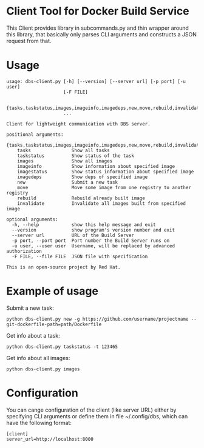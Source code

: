 Client Tool for Docker Build Service
====================================

This Client provides library in subcommands.py and thin wrapper around this library, that basically only parses CLI arguments and constructs a JSON request from that.


Usage
=====

    usage: dbs-client.py [-h] [--version] [--server url] [-p port] [-u user]
                         [-F FILE]

                         {tasks,taskstatus,images,imageinfo,imagedeps,new,move,rebuild,invalidate}
                         ...

    Client for lightweight communication with DBS server.

    positional arguments:
      {tasks,taskstatus,images,imageinfo,imagedeps,new,move,rebuild,invalidate}
        tasks               Show all tasks
        taskstatus          Show status of the task
        images              Show all images
        imageinfo           Show information about specified image
        imagestatus         Show status information about specified image
        imagedeps           Show deps of specified image
        new                 Submit a new task
        move                Move some image from one registry to another registry
        rebuild             Rebuild already built image
        invalidate          Invalidate all images built from specified image

    optional arguments:
      -h, --help            show this help message and exit
      --version             show program's version number and exit
      --server url          URL of the Build Server
      -p port, --port port  Port number the Build Server runs on
      -u user, --user user  Username, will be replaced by advanced authorization
      -F FILE, --file FILE  JSON file with specification

    This is an open-source project by Red Hat.


Example of usage
================

Submit a new task:

    python dbs-client.py new -g https://github.com/username/projectname --git-dockerfile-path=path/Dockerfile

Get info about a task:

    python dbs-client.py taskstatus -t 123465

Get info about all images:

    python dbs-client.py images


Configuration
=============

You can cange configuration of the client (like server URL) either by specifying CLI arguments or define them in file ~/.config/dbs, which can have the following format:

    [client]
    server_url=http://localhost:8000

